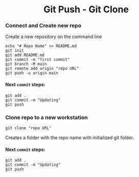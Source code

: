 <h1 align="center">Git Push - Git Clone</h1>

### Connect and Create new repo
Create a new repository on the command line
```
echo "# Repo Name" >> README.md
git init
git add README.md
git commit -m "first commit"
git branch -M main
git remote add origin "repo URL"
git push -u origin main
```
#### Next ```commit``` steps:
```
git add .
git commit -m "Updating"
git push
```
### Clone repo to a new workstation
```
git clone "repo URL"
```
Creates a folder with the repo name with initialized git folder.
#### Next ```commit``` steps:
```
git add .
git commit -m "Updating"
git push
```
